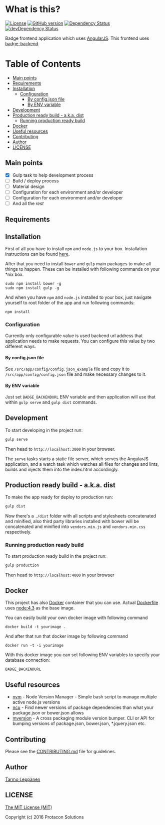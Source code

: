 # What is this?
[![License](http://img.shields.io/:license-mit-blue.svg)](LICENSE)
[![GitHub version](https://badge.fury.io/gh/ProtaconSolutions%2Fbadge-frontend.svg)](https://badge.fury.io/gh/ProtaconSolutions%2Fbadge-frontend)
[![Dependency Status](https://david-dm.org/ProtaconSolutions/badge-frontend.svg)](https://david-dm.org/ProtaconSolutions/badge-frontend)
[![devDependency Status](https://david-dm.org/ProtaconSolutions/badge-frontend/dev-status.svg)](https://david-dm.org/ProtaconSolutions/badge-frontend#info=devDependencies)

Badge frontend application which uses [AngularJS](https://angularjs.org/). 
This frontend uses [badge-backend](https://github.com/ProtaconSolutions/badge-backend).

#  Table of Contents
* [Main points](#main-points)
* [Requirements](#requirements)
* [Installation](#installation)
  * [Configuration](#configuration)
    * [By config.json file](#by-configjson-file)
    * [By ENV variable](#by-env-variable)
* [Development](#development)
* [Production ready build - a.k.a. dist](#production-ready-build---aka-dist)
  * [Running production ready build](#running-production-ready-build)
* [Docker](#docker)
* [Useful resources](#useful-resources)
* [Contributing](#contributing)
* [Author](#author)
* [LICENSE](#license)

## Main points
- [x] Gulp task to help development process
- [ ] Build / deploy process
- [ ] Material design
- [ ] Configuration for each environment and/or developer
- [ ] Configuration for each environment and/or developer
- [ ] And all the _rest_

## Requirements

## Installation
First of all you have to install ```npm``` and ```node.js``` to your box. Installation instructions can
be found [here](https://github.com/joyent/node/wiki/Installing-Node.js-via-package-manager).

After that you need to install ```bower``` and ```gulp``` main packages to make all  things to happen. 
These can be installed with following commands on your *nix box. 
```
sudo npm install bower -g
sudo npm install gulp -g
```

And when you have ```npm``` and ```node.js``` installed to your box, just navigate yourself to root folder
of the app and run following commands:

```
npm install
```

### Configuration
Currently only configurable value is used backend url address that application needs to make requests. You can
configure this value by two different ways.

#### By config.json file
See ```/src/app/config/config.json_example``` file and copy it to ```/src/app/config/config.json``` file and make
necessary changes to it.
 
#### By ENV variable
Just set ```BADGE_BACKENDURL``` ENV variable and then application will use that within ```gulp serve``` and ```gulp dist``` commands. 

## Development
To start developing in the project run:

```bash
gulp serve
```

Then head to `http://localhost:3000` in your browser.

The `serve` tasks starts a static file server, which serves the AngularJS application, and a watch task which watches 
all files for changes and lints, builds and injects them into the index.html accordingly.

## Production ready build - a.k.a. dist

To make the app ready for deploy to production run:

```bash
gulp dist
```

Now there's a `./dist` folder with all scripts and stylesheets concatenated and minified, also third party libraries 
installed with bower will be concatenated and minified into `vendors.min.js` and `vendors.min.css` respectively.

### Running production ready build

To start production ready build in the project run:

```bash
gulp production
```

Then head to `http://localhost:4000` in your browser

## Docker
This project has also [Docker](https://www.docker.com/) container that you can use. Actual [Dockerfile](Dockerfile) uses [node:4.3](https://github.com/nodejs/docker-node/blob/5934cfb183f13fec7ef17c5d185dbfe444d1da0f/4.3/Dockerfile) as the base image.

You can easily build your own docker image with following command
```
docker build -t yourimage .
```

And after that run that docker image by following command
```
docker run -t -i yourimage
```

With this docker image you can set following ENV variables to specify your database connection:
```
BADGE_BACKENDURL
```

## Useful resources
* [nvm](https://github.com/creationix/nvm) - Node Version Manager - Simple bash script to manage multiple active node.js versions
* [ncu](https://github.com/tjunnone/npm-check-updates) - Find newer versions of package dependencies than what your package.json or bower.json allows
* [mversion](https://github.com/mikaelbr/mversion) - A cross packaging module version bumper. CLI or API for bumping versions of package.json, bower.json, *.jquery.json etc.

## Contributing
Please see the [CONTRIBUTING.md](CONTRIBUTING.md) file for guidelines.

## Author
[Tarmo Leppänen](https://github.com/tarlepp)

## LICENSE

[The MIT License (MIT)](LICENSE)

Copyright (c) 2016 Protacon Solutions